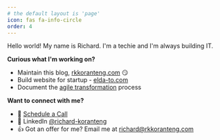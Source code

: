 ```yaml
---
# the default layout is 'page'
icon: fas fa-info-circle
order: 4
---
```


Hello world! My name is Richard. I'm a techie and I'm always building IT.

**Curious what I'm working on?**
* Maintain this blog, [rkkoranteng.com](https://rkkoranteng.com) 😏
* Build website for startup - [elda-to.com](https://rkkoranteng.com/categories/agile-transformation/)
* Document the [agile transformation](https://rkkoranteng.com/categories/agile-transformation/) process

**Want to connect with me?**
* 📆 <a href="https://calendar.google.com/calendar/u/0/appointments/schedules/AcZssZ2BMW_ebBrDPEnl5n3oiZziXvGFj0LRBzxEQZTsjCmE_M-OWgymxc6LqCIRmCe96LgKfmeK87OT" target="blank">Schedule a Call</a>
* 📘 LinkedIn <a href="https://www.linkedin.com/in/richard-koranteng" target="blank">@richard-koranteng</a>
* 👍 Got an offer for me? Email me at [richard@rkkoranteng.com](mailto:richard@rkkoranteng.com) 

